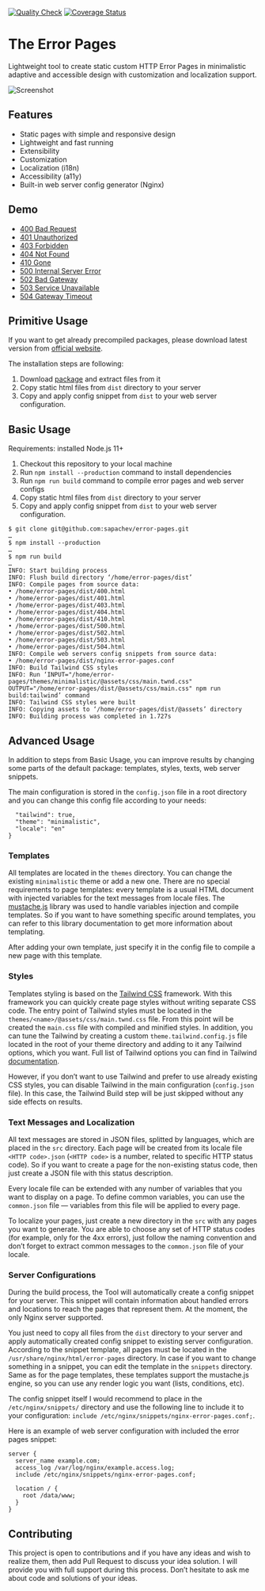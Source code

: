[![Quality Check](https://github.com/sapachev/error-pages/actions/workflows/ci.yml/badge.svg)](https://github.com/sapachev/error-pages/actions/workflows/ci.yml) [![Coverage Status](https://coveralls.io/repos/github/sapachev/error-pages/badge.svg?branch=main)](https://coveralls.io/github/sapachev/error-pages?branch=main)

# The Error Pages

Lightweight tool to create static custom HTTP Error Pages in minimalistic adaptive and accessible design with customization and localization support.

![Screenshot](https://sapachev.github.io/error-pages/assets/screenshot.png?3)

## Features

* Static pages with simple and responsive design
* Lightweight and fast running
* Extensibility
* Customization
* Localization (i18n)
* Accessibility (a11y)
* Built-in web server config generator (Nginx)


## Demo

* [400 Bad Request](https://sapachev.com/error-pages/bad-request)
* [401 Unauthorized](https://sapachev.com/error-pages/unauthorized)
* [403 Forbidden](https://sapachev.com/error-pages/forbidden)
* [404 Not Found](https://sapachev.com/error-pages/not-found)
* [410 Gone](https://sapachev.com/error-pages/gone)
* [500 Internal Server Error](https://sapachev.com/error-pages/internal-server-error)
* [502 Bad Gateway](https://sapachev.com/error-pages/bad-gateway)
* [503 Service Unavailable](https://sapachev.com/error-pages/service-unavailable)
* [504 Gateway Timeout](https://sapachev.com/error-pages/gateway-timeout)


## Primitive Usage

If you want to get already precompiled packages, please download latest version from [official website](https://sapachev.github.io/error-pages/#precompiled-packages).

The installation steps are following:
1. Download [package](https://sapachev.github.io/error-pages/#precompiled-packages) and extract files from it
2. Copy static html files from `dist` directory to your server
3. Copy and apply config snippet from `dist` to your web server configuration.


## Basic Usage

Requirements: installed Node.js 11+

1. Checkout this repository to your local machine
2. Run `npm install --production` command to install dependencies
3. Run `npm run build` command to compile error pages and web server configs
4. Copy static html files from `dist` directory to your server
5. Copy and apply config snippet from `dist` to your web server configuration.

```
$ git clone git@github.com:sapachev/error-pages.git
…
$ npm install --production
…
$ npm run build
…
INFO: Start building process
INFO: Flush build directory ‘/home/error-pages/dist’
INFO: Compile pages from source data:
• /home/error-pages/dist/400.html
• /home/error-pages/dist/401.html
• /home/error-pages/dist/403.html
• /home/error-pages/dist/404.html
• /home/error-pages/dist/410.html
• /home/error-pages/dist/500.html
• /home/error-pages/dist/502.html
• /home/error-pages/dist/503.html
• /home/error-pages/dist/504.html
INFO: Compile web servers config snippets from source data:
• /home/error-pages/dist/nginx-error-pages.conf
INFO: Build Tailwind CSS styles
INFO: Run ‘INPUT="/home/error-pages/themes/minimalistic/@assets/css/main.twnd.css" OUTPUT="/home/error-pages/dist/@assets/css/main.css" npm run build:tailwind’ command
INFO: Tailwind CSS styles were built
INFO: Copying assets to ‘/home/error-pages/dist/@assets’ directory
INFO: Building process was completed in 1.727s
```


## Advanced Usage

In addition to steps from Basic Usage, you can improve results by changing some parts of the default package: templates, styles, texts, web server snippets.

The main configuration is stored in the `config.json` file in a root directory and you can change this config file according to your needs:

```{
  "tailwind": true,
  "theme": "minimalistic",
  "locale": "en"
}
```

### Templates

All templates are located in the `themes` directory. You can change the existing `minimalistic` theme or add a new one. There are no special requirements to page templates: every template is a usual HTML document with injected variables for the text messages from locale files. The [mustache.js](https://www.npmjs.com/package/mustache) library was used to handle variables injection and compile templates. So if you want to have something specific around templates, you can refer to this library documentation to get more information about templating.

After adding your own template, just specify it in the config file to compile a new page with this template.


### Styles

Templates styling is based on the [Tailwind CSS](https://tailwindcss.com/) framework. With this framework you can quickly create page styles without writing separate CSS code. The entry point of Tailwind styles must be located in the `themes/<name>/@assets/css/main.twnd.css` file. From this point will be created the `main.css` file with compiled and minified styles. In addition, you can tune the Tailwind by creating a custom `theme.tailwind.config.js` file located in the root of your theme directory and adding to it any Tailwind options, which you want. Full list of Tailwind options you can find in Tailwind [documentation](https://tailwindcss.com/docs/configuration).

However, if you don’t want to use Tailwind and prefer to use already existing CSS styles, you can disable Tailwind in the main configuration (`config.json` file). In this case, the Tailwind Build step will be just skipped without any side effects on results.


### Text Messages and Localization

All text messages are stored in JSON files, splitted by languages, which are placed in the `src` directory. Each page will be created from its locale file `<HTTP code>.json` (`<HTTP code>` is a number, related to specific HTTP status code). So if you want to create a page for the non-existing status code, then just create a JSON file with this status description.

Every locale file can be extended with any number of variables that you want to display on a page. To define common variables, you can use the `common.json` file — variables from this file will be applied to every page.

To localize your pages, just create a new directory in the `src` with any pages you want to generate. You are able to choose any set of HTTP status codes (for example, only for the 4xx errors), just follow the naming convention and don’t forget to extract common messages to the `common.json` file of your locale.


### Server Configurations

During the build process, the Tool will automatically create a config snippet for your server. This snippet will contain information about handled errors and locations to reach the pages that represent them. At the moment, the only Nginx server supported.

You just need to copy all files from the `dist` directory to your server and apply automatically created config snippet to existing server configuration. According to the snippet template, all pages must be located in the `/usr/share/nginx/html/error-pages` directory. In case if you want to change something in a snippet, you can edit the template in the `snippets` directory. Same as for the page templates, these templates support the mustache.js engine, so you can use any render logic you want (lists, conditions, etc).

The config snippet itself I would recommend to place in the `/etc/nginx/snippets/` directory and use the following line to include it to your configuration: `include /etc/nginx/snippets/nginx-error-pages.conf;`.

Here is an example of web server configuration with included the error pages snippet:

```
server {
  server_name example.com;
  access_log /var/log/nginx/example.access.log;
  include /etc/nginx/snippets/nginx-error-pages.conf;

  location / {
    root /data/www;
  }
}
```


## Contributing

This project is open to contributions and if you have any ideas and wish to realize them, then add Pull Request to discuss your idea solution. I will provide you with full support during this process. Don’t hesitate to ask me about code and solutions of your ideas.
